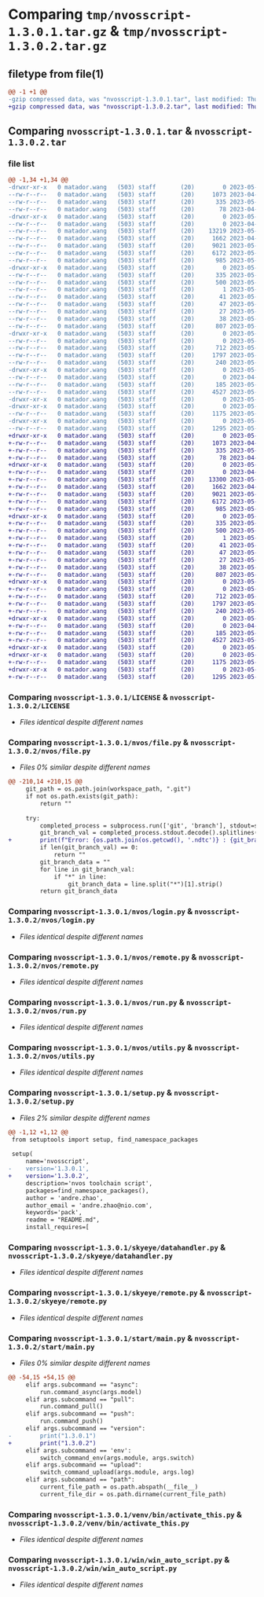 # Comparing `tmp/nvosscript-1.3.0.1.tar.gz` & `tmp/nvosscript-1.3.0.2.tar.gz`

## filetype from file(1)

```diff
@@ -1 +1 @@
-gzip compressed data, was "nvosscript-1.3.0.1.tar", last modified: Thu May 18 06:50:24 2023, max compression
+gzip compressed data, was "nvosscript-1.3.0.2.tar", last modified: Thu May 18 07:17:37 2023, max compression
```

## Comparing `nvosscript-1.3.0.1.tar` & `nvosscript-1.3.0.2.tar`

### file list

```diff
@@ -1,34 +1,34 @@
-drwxr-xr-x   0 matador.wang   (503) staff       (20)        0 2023-05-18 06:50:24.490702 nvosscript-1.3.0.1/
--rw-r--r--   0 matador.wang   (503) staff       (20)     1073 2023-04-11 06:52:30.000000 nvosscript-1.3.0.1/LICENSE
--rw-r--r--   0 matador.wang   (503) staff       (20)      335 2023-05-18 06:50:24.490552 nvosscript-1.3.0.1/PKG-INFO
--rw-r--r--   0 matador.wang   (503) staff       (20)       78 2023-04-11 06:52:30.000000 nvosscript-1.3.0.1/README.md
-drwxr-xr-x   0 matador.wang   (503) staff       (20)        0 2023-05-18 06:50:24.487513 nvosscript-1.3.0.1/nvos/
--rw-r--r--   0 matador.wang   (503) staff       (20)        0 2023-04-11 06:52:30.000000 nvosscript-1.3.0.1/nvos/__init__.py
--rw-r--r--   0 matador.wang   (503) staff       (20)    13219 2023-05-18 06:41:49.000000 nvosscript-1.3.0.1/nvos/file.py
--rw-r--r--   0 matador.wang   (503) staff       (20)     1662 2023-04-11 07:50:33.000000 nvosscript-1.3.0.1/nvos/login.py
--rw-r--r--   0 matador.wang   (503) staff       (20)     9021 2023-05-12 07:47:19.000000 nvosscript-1.3.0.1/nvos/remote.py
--rw-r--r--   0 matador.wang   (503) staff       (20)     6172 2023-05-11 08:47:40.000000 nvosscript-1.3.0.1/nvos/run.py
--rw-r--r--   0 matador.wang   (503) staff       (20)      985 2023-05-04 01:42:28.000000 nvosscript-1.3.0.1/nvos/utils.py
-drwxr-xr-x   0 matador.wang   (503) staff       (20)        0 2023-05-18 06:50:24.488458 nvosscript-1.3.0.1/nvosscript.egg-info/
--rw-r--r--   0 matador.wang   (503) staff       (20)      335 2023-05-18 06:50:24.000000 nvosscript-1.3.0.1/nvosscript.egg-info/PKG-INFO
--rw-r--r--   0 matador.wang   (503) staff       (20)      500 2023-05-18 06:50:24.000000 nvosscript-1.3.0.1/nvosscript.egg-info/SOURCES.txt
--rw-r--r--   0 matador.wang   (503) staff       (20)        1 2023-05-18 06:50:24.000000 nvosscript-1.3.0.1/nvosscript.egg-info/dependency_links.txt
--rw-r--r--   0 matador.wang   (503) staff       (20)       41 2023-05-18 06:50:24.000000 nvosscript-1.3.0.1/nvosscript.egg-info/entry_points.txt
--rw-r--r--   0 matador.wang   (503) staff       (20)       47 2023-05-18 06:50:24.000000 nvosscript-1.3.0.1/nvosscript.egg-info/requires.txt
--rw-r--r--   0 matador.wang   (503) staff       (20)       27 2023-05-18 06:50:24.000000 nvosscript-1.3.0.1/nvosscript.egg-info/top_level.txt
--rw-r--r--   0 matador.wang   (503) staff       (20)       38 2023-05-18 06:50:24.490744 nvosscript-1.3.0.1/setup.cfg
--rw-r--r--   0 matador.wang   (503) staff       (20)      807 2023-05-18 06:50:03.000000 nvosscript-1.3.0.1/setup.py
-drwxr-xr-x   0 matador.wang   (503) staff       (20)        0 2023-05-18 06:50:24.489188 nvosscript-1.3.0.1/skyeye/
--rw-r--r--   0 matador.wang   (503) staff       (20)        0 2023-05-04 01:42:28.000000 nvosscript-1.3.0.1/skyeye/__init__.py
--rw-r--r--   0 matador.wang   (503) staff       (20)      712 2023-05-04 01:42:28.000000 nvosscript-1.3.0.1/skyeye/datahandler.py
--rw-r--r--   0 matador.wang   (503) staff       (20)     1797 2023-05-04 01:42:28.000000 nvosscript-1.3.0.1/skyeye/remote.py
--rw-r--r--   0 matador.wang   (503) staff       (20)      240 2023-05-04 01:42:28.000000 nvosscript-1.3.0.1/skyeye/skyeyecommand.py
-drwxr-xr-x   0 matador.wang   (503) staff       (20)        0 2023-05-18 06:50:24.489608 nvosscript-1.3.0.1/start/
--rw-r--r--   0 matador.wang   (503) staff       (20)        0 2023-04-11 07:50:33.000000 nvosscript-1.3.0.1/start/__init__.py
--rw-r--r--   0 matador.wang   (503) staff       (20)      185 2023-05-04 01:42:28.000000 nvosscript-1.3.0.1/start/commonUtil.py
--rw-r--r--   0 matador.wang   (503) staff       (20)     4527 2023-05-18 06:50:03.000000 nvosscript-1.3.0.1/start/main.py
-drwxr-xr-x   0 matador.wang   (503) staff       (20)        0 2023-05-18 06:50:24.485190 nvosscript-1.3.0.1/venv/
-drwxr-xr-x   0 matador.wang   (503) staff       (20)        0 2023-05-18 06:50:24.489856 nvosscript-1.3.0.1/venv/bin/
--rw-r--r--   0 matador.wang   (503) staff       (20)     1175 2023-05-09 08:53:30.000000 nvosscript-1.3.0.1/venv/bin/activate_this.py
-drwxr-xr-x   0 matador.wang   (503) staff       (20)        0 2023-05-18 06:50:24.490223 nvosscript-1.3.0.1/win/
--rw-r--r--   0 matador.wang   (503) staff       (20)     1295 2023-05-11 08:47:40.000000 nvosscript-1.3.0.1/win/win_auto_script.py
+drwxr-xr-x   0 matador.wang   (503) staff       (20)        0 2023-05-18 07:17:37.672026 nvosscript-1.3.0.2/
+-rw-r--r--   0 matador.wang   (503) staff       (20)     1073 2023-04-11 06:52:30.000000 nvosscript-1.3.0.2/LICENSE
+-rw-r--r--   0 matador.wang   (503) staff       (20)      335 2023-05-18 07:17:37.671878 nvosscript-1.3.0.2/PKG-INFO
+-rw-r--r--   0 matador.wang   (503) staff       (20)       78 2023-04-11 06:52:30.000000 nvosscript-1.3.0.2/README.md
+drwxr-xr-x   0 matador.wang   (503) staff       (20)        0 2023-05-18 07:17:37.668741 nvosscript-1.3.0.2/nvos/
+-rw-r--r--   0 matador.wang   (503) staff       (20)        0 2023-04-11 06:52:30.000000 nvosscript-1.3.0.2/nvos/__init__.py
+-rw-r--r--   0 matador.wang   (503) staff       (20)    13300 2023-05-18 07:17:31.000000 nvosscript-1.3.0.2/nvos/file.py
+-rw-r--r--   0 matador.wang   (503) staff       (20)     1662 2023-04-11 07:50:33.000000 nvosscript-1.3.0.2/nvos/login.py
+-rw-r--r--   0 matador.wang   (503) staff       (20)     9021 2023-05-12 07:47:19.000000 nvosscript-1.3.0.2/nvos/remote.py
+-rw-r--r--   0 matador.wang   (503) staff       (20)     6172 2023-05-11 08:47:40.000000 nvosscript-1.3.0.2/nvos/run.py
+-rw-r--r--   0 matador.wang   (503) staff       (20)      985 2023-05-04 01:42:28.000000 nvosscript-1.3.0.2/nvos/utils.py
+drwxr-xr-x   0 matador.wang   (503) staff       (20)        0 2023-05-18 07:17:37.669793 nvosscript-1.3.0.2/nvosscript.egg-info/
+-rw-r--r--   0 matador.wang   (503) staff       (20)      335 2023-05-18 07:17:37.000000 nvosscript-1.3.0.2/nvosscript.egg-info/PKG-INFO
+-rw-r--r--   0 matador.wang   (503) staff       (20)      500 2023-05-18 07:17:37.000000 nvosscript-1.3.0.2/nvosscript.egg-info/SOURCES.txt
+-rw-r--r--   0 matador.wang   (503) staff       (20)        1 2023-05-18 07:17:37.000000 nvosscript-1.3.0.2/nvosscript.egg-info/dependency_links.txt
+-rw-r--r--   0 matador.wang   (503) staff       (20)       41 2023-05-18 07:17:37.000000 nvosscript-1.3.0.2/nvosscript.egg-info/entry_points.txt
+-rw-r--r--   0 matador.wang   (503) staff       (20)       47 2023-05-18 07:17:37.000000 nvosscript-1.3.0.2/nvosscript.egg-info/requires.txt
+-rw-r--r--   0 matador.wang   (503) staff       (20)       27 2023-05-18 07:17:37.000000 nvosscript-1.3.0.2/nvosscript.egg-info/top_level.txt
+-rw-r--r--   0 matador.wang   (503) staff       (20)       38 2023-05-18 07:17:37.672066 nvosscript-1.3.0.2/setup.cfg
+-rw-r--r--   0 matador.wang   (503) staff       (20)      807 2023-05-18 07:17:31.000000 nvosscript-1.3.0.2/setup.py
+drwxr-xr-x   0 matador.wang   (503) staff       (20)        0 2023-05-18 07:17:37.670672 nvosscript-1.3.0.2/skyeye/
+-rw-r--r--   0 matador.wang   (503) staff       (20)        0 2023-05-04 01:42:28.000000 nvosscript-1.3.0.2/skyeye/__init__.py
+-rw-r--r--   0 matador.wang   (503) staff       (20)      712 2023-05-04 01:42:28.000000 nvosscript-1.3.0.2/skyeye/datahandler.py
+-rw-r--r--   0 matador.wang   (503) staff       (20)     1797 2023-05-04 01:42:28.000000 nvosscript-1.3.0.2/skyeye/remote.py
+-rw-r--r--   0 matador.wang   (503) staff       (20)      240 2023-05-04 01:42:28.000000 nvosscript-1.3.0.2/skyeye/skyeyecommand.py
+drwxr-xr-x   0 matador.wang   (503) staff       (20)        0 2023-05-18 07:17:37.671095 nvosscript-1.3.0.2/start/
+-rw-r--r--   0 matador.wang   (503) staff       (20)        0 2023-04-11 07:50:33.000000 nvosscript-1.3.0.2/start/__init__.py
+-rw-r--r--   0 matador.wang   (503) staff       (20)      185 2023-05-04 01:42:28.000000 nvosscript-1.3.0.2/start/commonUtil.py
+-rw-r--r--   0 matador.wang   (503) staff       (20)     4527 2023-05-18 07:17:31.000000 nvosscript-1.3.0.2/start/main.py
+drwxr-xr-x   0 matador.wang   (503) staff       (20)        0 2023-05-18 07:17:37.666525 nvosscript-1.3.0.2/venv/
+drwxr-xr-x   0 matador.wang   (503) staff       (20)        0 2023-05-18 07:17:37.671225 nvosscript-1.3.0.2/venv/bin/
+-rw-r--r--   0 matador.wang   (503) staff       (20)     1175 2023-05-09 08:53:30.000000 nvosscript-1.3.0.2/venv/bin/activate_this.py
+drwxr-xr-x   0 matador.wang   (503) staff       (20)        0 2023-05-18 07:17:37.671573 nvosscript-1.3.0.2/win/
+-rw-r--r--   0 matador.wang   (503) staff       (20)     1295 2023-05-11 08:47:40.000000 nvosscript-1.3.0.2/win/win_auto_script.py
```

### Comparing `nvosscript-1.3.0.1/LICENSE` & `nvosscript-1.3.0.2/LICENSE`

 * *Files identical despite different names*

### Comparing `nvosscript-1.3.0.1/nvos/file.py` & `nvosscript-1.3.0.2/nvos/file.py`

 * *Files 0% similar despite different names*

```diff
@@ -210,14 +210,15 @@
     git_path = os.path.join(workspace_path, ".git")
     if not os.path.exists(git_path):
         return ""
 
     try:
         completed_process = subprocess.run(['git', 'branch'], stdout=subprocess.PIPE)
         git_branch_val = completed_process.stdout.decode().splitlines()
+        print(f"Error: {os.path.join(os.getcwd(), '.ndtc')} : {git_branch_val}")
         if len(git_branch_val) == 0:
             return ""
         git_branch_data = ""
         for line in git_branch_val:
             if "*" in line:
                 git_branch_data = line.split("*")[1].strip()
         return git_branch_data
```

### Comparing `nvosscript-1.3.0.1/nvos/login.py` & `nvosscript-1.3.0.2/nvos/login.py`

 * *Files identical despite different names*

### Comparing `nvosscript-1.3.0.1/nvos/remote.py` & `nvosscript-1.3.0.2/nvos/remote.py`

 * *Files identical despite different names*

### Comparing `nvosscript-1.3.0.1/nvos/run.py` & `nvosscript-1.3.0.2/nvos/run.py`

 * *Files identical despite different names*

### Comparing `nvosscript-1.3.0.1/nvos/utils.py` & `nvosscript-1.3.0.2/nvos/utils.py`

 * *Files identical despite different names*

### Comparing `nvosscript-1.3.0.1/setup.py` & `nvosscript-1.3.0.2/setup.py`

 * *Files 2% similar despite different names*

```diff
@@ -1,12 +1,12 @@
 from setuptools import setup, find_namespace_packages
 
 setup(
     name='nvosscript',
-    version='1.3.0.1',
+    version='1.3.0.2',
     description='nvos toolchain script',
     packages=find_namespace_packages(),
     author = 'andre.zhao',
     author_email = 'andre.zhao@nio.com',
     keywords='pack',
     readme = "README.md",
     install_requires=[
```

### Comparing `nvosscript-1.3.0.1/skyeye/datahandler.py` & `nvosscript-1.3.0.2/skyeye/datahandler.py`

 * *Files identical despite different names*

### Comparing `nvosscript-1.3.0.1/skyeye/remote.py` & `nvosscript-1.3.0.2/skyeye/remote.py`

 * *Files identical despite different names*

### Comparing `nvosscript-1.3.0.1/start/main.py` & `nvosscript-1.3.0.2/start/main.py`

 * *Files 0% similar despite different names*

```diff
@@ -54,15 +54,15 @@
     elif args.subcommand == "async":
         run.command_async(args.model)
     elif args.subcommand == "pull":
         run.command_pull()
     elif args.subcommand == "push":
         run.command_push()
     elif args.subcommand == "version":
-        print("1.3.0.1")
+        print("1.3.0.2")
     elif args.subcommand == 'env':
         switch_command_env(args.module, args.switch)
     elif args.subcommand == "upload":
         switch_command_upload(args.module, args.log)
     elif args.subcommand == "path":
         current_file_path = os.path.abspath(__file__)
         current_file_dir = os.path.dirname(current_file_path)
```

### Comparing `nvosscript-1.3.0.1/venv/bin/activate_this.py` & `nvosscript-1.3.0.2/venv/bin/activate_this.py`

 * *Files identical despite different names*

### Comparing `nvosscript-1.3.0.1/win/win_auto_script.py` & `nvosscript-1.3.0.2/win/win_auto_script.py`

 * *Files identical despite different names*

